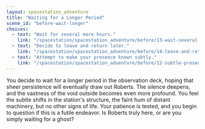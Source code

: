 ```yaml
---
layout: spacestation_adventure
title: "Waiting for a Longer Period"
scene_id: "before-wait-longer"
choices:
  - text: "Wait for several more hours."
    link: "/spacestation/spacestation_adventure/before/13-wait-several-hours/"
  - text: "Decide to leave and return later."
    link: "/spacestation/spacestation_adventure/before/14-leave-and-return/"
  - text: "Attempt to make your presence known subtly."
    link: "/spacestation/spacestation_adventure/before/12-subtle-presence/"
---
```


You decide to wait for a longer period in the observation deck, hoping that sheer persistence will eventually draw out Roberts. The silence deepens, and the vastness of the void outside becomes even more profound. You feel the subtle shifts in the station's structure, the faint hum of distant machinery, but no other signs of life. Your patience is tested, and you begin to question if this is a futile endeavor. Is Roberts truly here, or are you simply waiting for a ghost?
